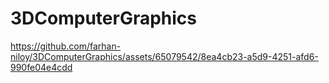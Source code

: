 # 3DComputerGraphics





https://github.com/farhan-niloy/3DComputerGraphics/assets/65079542/8ea4cb23-a5d9-4251-afd6-990fe04e4cdd


